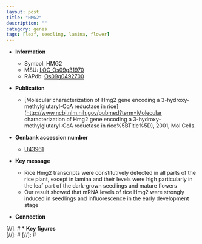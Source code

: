 ```yaml
---
layout: post
title: "HMG2"
description: ""
category: genes
tags: [leaf, seedling, lamina, flower]
---
```


* **Information**  
    + Symbol: HMG2  
    + MSU: [LOC_Os09g31970](http://rice.plantbiology.msu.edu/cgi-bin/ORF_infopage.cgi?orf=LOC_Os09g31970)  
    + RAPdb: [Os09g0492700](http://rapdb.dna.affrc.go.jp/viewer/gbrowse_details/irgsp1?name=Os09g0492700)  

* **Publication**  
    + [Molecular characterization of Hmg2 gene encoding a 3-hydroxy-methylglutaryl-CoA reductase in rice](http://www.ncbi.nlm.nih.gov/pubmed?term=Molecular characterization of Hmg2 gene encoding a 3-hydroxy-methylglutaryl-CoA reductase in rice%5BTitle%5D), 2001, Mol Cells.

* **Genbank accession number**  
    + [U43961](http://www.ncbi.nlm.nih.gov/nuccore/U43961)

* **Key message**  
    + Rice Hmg2 transcripts were constitutively detected in all parts of the rice plant, except in lamina and their levels were high particularly in the leaf part of the dark-grown seedlings and mature flowers
    + Our result showed that mRNA levels of rice Hmg2 were strongly induced in seedlings and influorescence in the early development stage

* **Connection**  

[//]: # * **Key figures**  
[//]: # 
[//]: # 
